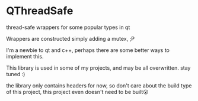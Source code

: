 # QThreadSafe
thread-safe wrappers for some popular types in qt

Wrappers are constructed simply adding a mutex, ;P

I'm a newbie to qt and c++, perhaps there are some better ways to implement this.

This library is used in some of my projects, and may be all overwritten. stay tuned :)


the library only contains headers for now, so don't care about the build type of this project, this project even doesn't need to be built😮
